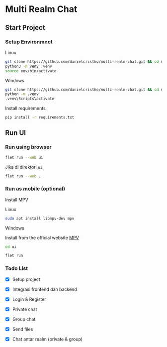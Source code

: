 # Multi Realm Chat

## Start Project

### Setup Environmnet

Linux

```bash
git clone https://github.com/danielcristho/multi-realm-chat.git && cd multi-realm-chat
python3 -m venv .venv
source env/bin/activate
```

Windows

```bash
git clone https://github.com/danielcristho/multi-realm-chat.git && cd multi-realm-chat
python -m .venv
.venv\Scripts\activate
```

Install requirements

```bash
pip install -r requirements.txt
```

## Run UI

### Run using browser

```bash
flet run --web ui
```

Jika di direktori `ui`

```bash
flet run --web .
```

### Run as mobile (optional)

Install MPV

Linux

```bash
sudo apt install libmpv-dev mpv
```

Windows

Install from the official website [MPV](https://mpv.io)

```bash
cd ui
```

```bash
flet run
```

### Todo List

- [x] Setup project

- [x] Integrasi frontend dan backend

- [x] Login & Register

- [x] Private chat

- [x] Group chat

- [x] Send files

- [x] Chat antar realm (private & group)
